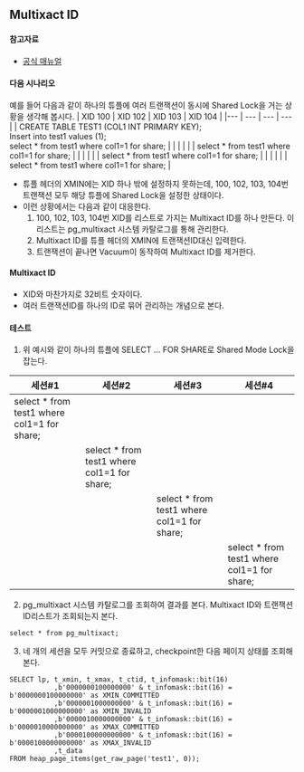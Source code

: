 ## Multixact ID
#### 참고자료
- [공식 매뉴얼](https://www.postgresql.org/docs/current/routine-vacuuming.html#VACUUM-FOR-MULTIXACT-WRAPAROUND)

#### 다음 시나리오
예를 들어 다음과 같이 하나의 튜플에 여러 트랜잭션이 동시에 Shared Lock을 거는 상황을 생각해 봅시다.
| XID 100 | XID 102 | XID 103 | XID 104 |
|--- | --- | --- | --- |
| CREATE TABLE TEST1 (COL1 INT PRIMARY KEY); <br> Insert into test1 values (1); <br> select * from test1 where col1=1 for share; | | | |
| | select * from test1 where col1=1 for share; | | |
| | | select * from test1 where col1=1 for share; | |
| | | | select * from test1 where col1=1 for share; |
- 튜플 헤더의 XMIN에는 XID 하나 밖에 설정하지 못하는데, 100, 102, 103, 104번 트랜잭션 모두 해당 튜플에 Shared Lock을 설정한 상태이다.
- 이런 상황에서는 다음과 같이 대응한다.
  1. 100, 102, 103, 104번 XID를 리스트로 가지는 Multixact ID를 하나 만든다. 이 리스트는 pg_multixact 시스템 카탈로그를 통해 관리한다.
  2. Multixact ID를 튜플 헤더의 XMIN에 트랜잭션ID대신 입력한다.
  3. 트랜잭션이 끝나면 Vacuum이 동작하여 Multixact ID를 제거한다.

#### Multixact ID
- XID와 마찬가지로 32비트 숫자이다.
- 여러 트랜잭션ID를 하나의 ID로 묶어 관리하는 개념으로 본다.

#### 테스트
1. 위 예시와 같이 하나의 튜플에 SELECT ... FOR SHARE로 Shared Mode Lock을 잡는다.

| 세션#1 | 세션#2 | 세션#3 | 세션#4 |
|--- | --- | --- | --- |
| select * from test1 where col1=1 for share; | | | |
| | select * from test1 where col1=1 for share; | | |
| | | select * from test1 where col1=1 for share; | |
| | | | select * from test1 where col1=1 for share; |

2. pg_multixact 시스템 카탈로그를 조회하여 결과를 본다. Multixact ID와 트랜잭션ID리스트가 조회되는지 본다.
```
select * from pg_multixact;
```

3. 네 개의 세션을 모두 커밋으로 종료하고, checkpoint한 다음 페이지 상태를 조회해 본다.
```
SELECT lp, t_xmin, t_xmax, t_ctid, t_infomask::bit(16)
           ,b'0000000100000000' & t_infomask::bit(16) = b'0000000100000000' as XMIN_COMMITTED
           ,b'0000001000000000' & t_infomask::bit(16) = b'0000001000000000' as XMIN_INVALID
           ,b'0000010000000000' & t_infomask::bit(16) = b'0000010000000000' as XMAX_COMMITTED
           ,b'0000100000000000' & t_infomask::bit(16) = b'0000100000000000' as XMAX_INVALID
           ,t_data
FROM heap_page_items(get_raw_page('test1', 0));
```
